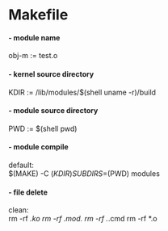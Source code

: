 # Makefile

#### - module name
obj-m	:= test.o					

#### - kernel source directory
KDIR	:= /lib/modules/$(shell uname -r)/build		

#### - module source directory
PWD 	:= $(shell pwd)					

#### - module compile
default:  						
	$(MAKE) -C $(KDIR) SUBDIRS=$(PWD) modules

#### - file delete
clean:    							
	rm -rf *.ko
	rm -rf *.mod.*
	rm -rf .*.cmd
	rm -rf *.o
